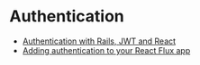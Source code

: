 # Authentication

* [Authentication with Rails, JWT and React](http://nebulab.it/blog/authentication-with-rails-jwt-and-react)
* [Adding authentication to your React Flux app](https://auth0.com/blog/2015/04/09/adding-authentication-to-your-react-flux-app/)